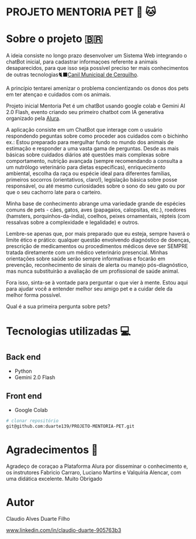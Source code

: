 # PROJETO MENTORIA PET :dog: :cat:

# Sobre o projeto :brazil:

A ideia consiste no longo prazo desenvolver um Sistema Web integrando o chatBot inicial, para cadastrar informaçoes referente a animais desaparecidos, para que isso seja possível preciso ter  mais conhecimentos de outras tecnologias:black_cat:[Canil Municipal de Cerquilho](https://www.facebook.com/profile.php?id=61554466625887).

A princípio tentarei amenizar o problema concientizando os donos dos pets em ter atençao e cuidados com os animais.

Projeto inicial Mentoria Pet é um chatBot usando google colab e Gemini AI 2.0 Flash, evento criando seu primeiro chatbot com IA generativa organizado pela [Alura](https://cursos.alura.com.br).

A aplicação consiste em um ChatBot que interage com o usuário respondendo peguntas sobre como proceder aos cuidados com o bichinho ex.: Estou preparado para mergulhar fundo no mundo dos animais de estimação e responder a uma vasta gama de perguntas. Desde as mais básicas sobre cuidados diários até questões mais complexas sobre comportamento, nutrição avançada (sempre recomendando a consulta a um nutrólogo veterinário para dietas específicas), enriquecimento ambiental, escolha da raça ou espécie ideal para diferentes famílias, primeiros socorros (orientativos, claro!), legislação básica sobre posse responsável, ou até mesmo curiosidades sobre o sono do seu gato ou por que o seu cachorro late para o carteiro.

Minha base de conhecimento abrange uma variedade grande de espécies comuns de pets - cães, gatos, aves (papagaios, calopsitas, etc.), roedores (hamsters, porquinhos-da-índia), coelhos, peixes ornamentais, répteis (com ressalvas sobre a complexidade e legalidade) e outros.

Lembre-se apenas que, por mais preparado que eu esteja, sempre haverá o limite ético e prático: qualquer questão envolvendo diagnóstico de doenças, prescrição de medicamentos ou procedimentos médicos deve ser SEMPRE tratada diretamente com um médico veterinário presencial. Minhas orientações sobre saúde serão sempre informativas e focarão em prevenção, reconhecimento de sinais de alerta ou manejo pós-diagnóstico, mas nunca substituirão a avaliação de um profissional de saúde animal.

Fora isso, sinta-se à vontade para perguntar o que vier à mente. Estou aqui para ajudar você a entender melhor seu amigo pet e a cuidar dele da melhor forma possível.

Qual é a sua primeira pergunta sobre pets?

# Tecnologias utilizadas :computer:
## Back end
- Python
- Gemini 2.0 Flash
## Front end
- Google Colab

```bash
# clonar repositório
git@github.com:duarte139/PROJETO-MENTORIA-PET.git

```
# Agradecimentos :smiling_face_with_three_hearts:
 Agradeço de coraçao a Plataforma Alura por disseminar o conhecimento e, os instrutores Fabricio Carraro, Luciano Martins e Valquíria Alencar, com uma didática excelente. Muito Obrigado
 
# Autor

Claudio Alves Duarte Filho

www.linkedin.com/in/claudio-duarte-905763b3

